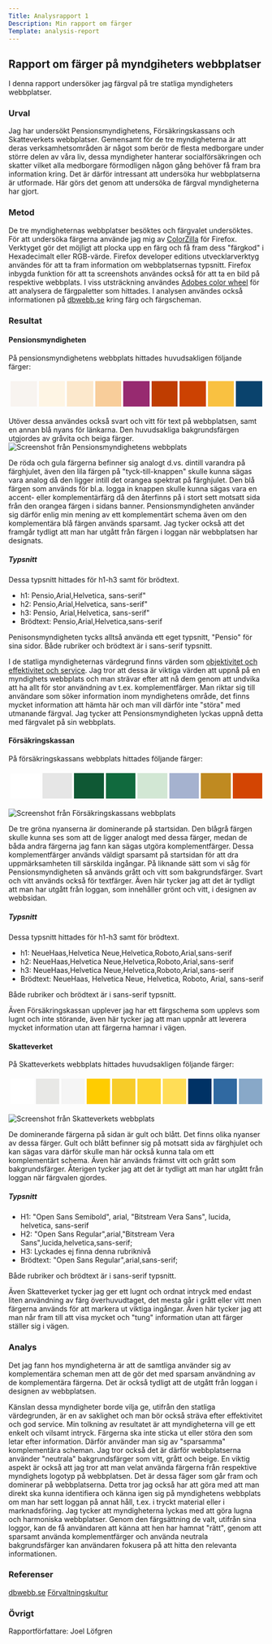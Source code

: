 ```yaml
---
Title: Analysrapport 1
Description: Min rapport om färger
Template: analysis-report
---
```


## Rapport om färger på myndgiheters webbplatser
I denna rapport undersöker jag färgval på tre statliga myndigheters webbplatser. 

### Urval
Jag har undersökt Pensionsmyndighetens, Försäkringskassans och Skatteverkets webbplatser. Gemensamt för de tre myndigheterna är att deras verksamhetsområden är något som berör de flesta medborgare under större delen av våra liv, dessa myndigheter hanterar socialförsäkringen och skatter vilket alla medborgare förmodligen någon gång behöver få fram bra information kring. Det är därför intressant att undersöka hur webbplatserna är utformade. Här görs det genom att undersöka de färgval myndigheterna har gjort.

### Metod
De tre myndigheternas webbplatser besöktes och färgvalet undersöktes. För att undersöka färgerna använde jag mig av [ColorZilla](https://www.colorzilla.com/) för Firefox. Verktyget gör det möjligt att plocka upp en färg och få fram dess "färgkod" i Hexadecimalt eller RGB-värde. Firefox developer editions utvecklarverktyg användes för att ta fram information om webbplatsernas typsnitt. Firefox inbygda funktion för att ta screenshots användes också för att ta en bild på respektive webbplats. I viss utsträckning användes [Adobes color wheel](https://color.adobe.com/sv/create/color-wheel) för att analysera de färgpaletter som hittades. I analysen användes också informationen på [dbwebb.se](https://dbwebb.se/guide/design-med-html5-och-css3/farg) kring färg och färgscheman.

### Resultat
#### Pensionsmyndigheten
På pensionsmyndighetens webbplats hittades huvudsakligen följande färger: 
    <table style="border-spacing: 4px; border-collapse: separate">
    <tr>
    <td style="height: 50px; width: 50px; background-color:#F8F4F0">
    <td style="height: 50px; width: 50px; background-color: #FEF5E4">
    <td style="height: 50px; width: 50px; background-color: #FCE8CC">
    <td style="height: 50px; width: 50px; background-color:#F8CD9A">
    <td style="height: 50px; width: 50px; background-color: #972A70">
    <td style="height: 50px; width: 50px; background-color: #BF3D01">
    <td style="height: 50px; width: 50px; background-color: #CC4202"> 
    <td style="height: 50px; width: 50px; background-color: #F9C141">
    <td style="height: 50px; width: 50px; background-color: #0A436D">
   </tr>
    </table>
Utöver dessa användes också svart och vitt för text på webbplatsen, samt en annan blå nyans för länkarna. Den huvudsakliga bakgrundsfärgen utgjordes av gråvita och beiga färger.

<img class="city-img" src= '../assets/img/pensionsmyndigheten.png' alt= "Screenshot från Pensionsmyndighetens webbplats">

De röda och gula färgerna befinner sig analogt d.vs. dintill varandra på färghjulet, även den lila färgen på "tyck-till-knappen" skulle kunna sägas vara analog då den ligger intill det orangea spektrat på färghjulet. Den blå färgen som används för bl.a. logga in knappen skulle kunna sägas vara en accent- eller komplementärfärg då den återfinns på i stort sett motsatt sida från den orangea färgen i sidans banner. Pensionsmyndigheten använder sig därför enlig min mening av ett komplementärt schema även om den komplementära blå färgen används sparsamt. Jag tycker också att det framgår tydligt att man har utgått från färgen i loggan när webbplatsen har designats. 

##### Typsnitt
Dessa typsnitt hittades för h1-h3 samt för brödtext.
- h1: Pensio,Arial,Helvetica, sans-serif"
- h2: Pensio,Arial,Helvetica, sans-serif"
- h3: Pensio, Arial,Helvetica, sans-serif"
- Brödtext: Pensio,Arial,Helvetica,sans-serif

Penisonsmyndigheten tycks alltså använda ett eget typsnitt, "Pensio" för sina sidor. Både rubriker och brödtext är i sans-serif typsnitt. 

I de statliga myndigheternas värdegrund finns värden som [objektivitet och effektivitet och service](https://www.forvaltningskultur.se/statliga-vardegrunden/). Jag tror att dessa är viktiga värden att uppnå på en myndighets webbplats och man strävar efter att nå dem genom att undvika att ha allt för stor användning av t.ex. komplementfärger. Man riktar sig till användare som söker information inom myndighetens område, det finns mycket information att hämta här och man vill därför inte "störa" med utmanande färgval. Jag tycker att Pensionsmyndigheten lyckas uppnå detta med färgvalet på sin webbplats. 


#### Försäkringskassan
På försäkringskassans webbplats hittades följande färger: 
    <table style="border-spacing: 4px; border-collapse: separate">
    <tr>
    <td style="height: 50px; width: 50px; background-color: #FFFFFF">
    <td style="height: 50px; width: 50px; background-color: #E6E6E6">
    <td style="height: 50px; width: 50px; background-color: #0F5834">
    <td style="height: 50px; width: 50px; background-color: #116A3E">
    <td style="height: 50px; width: 50px; background-color: #D2E7D4">
    <td style="height: 50px; width: 50px; background-color:#A5B2CF">
    <td style="height: 50px; width: 50px; background-color:#BF8A21">
    <td style="height: 50px; width: 50px; background-color: #D34503">
   </tr>
    </table>

<img class="city-img" src= '../assets/img/forsakringskassan.png' alt= "Screenshot från Försäkringskassans webbplats">

De tre gröna nyanserna är dominerande på startsidan. Den blågrå färgen skulle kunna ses som att de ligger analogt med dessa färger, medan de båda andra färgerna jag fann kan sägas utgöra komplementfärger. Dessa komplementfärger används väldigt sparsamt på startsidan för att dra uppmärksamheten till särskilda ingångar. På liknande sätt som vi såg för Pensionsmyndigheten så används grått och vitt som bakgrundsfärger. Svart och vitt används också för textfärger. Även här tycker jag att det är tydligt att man har utgått från loggan, som innehåller grönt och vitt, i designen av webbsidan.

##### Typsnitt
Dessa typsnitt hittades för h1-h3 samt för brödtext.
- h1: NeueHaas,Helvetica Neue,Helvetica,Roboto,Arial,sans-serif
- h2: NeueHaas,Helvetica Neue,Helvetica,Roboto,Arial,sans-serif
- h3: NeueHaas,Helvetica Neue,Helvetica,Roboto,Arial,sans-serif
- Brödtext:  NeueHaas, Helvetica Neue, Helvetica, Roboto, Arial, sans-serif

Både rubriker och brödtext är i sans-serif typsnitt. 

Även Försäkringskassan upplever jag har ett färgschema som upplevs som lugnt och inte störande, även här tycker jag att man uppnår att leverera mycket information utan att färgerna hamnar i vägen. 

#### Skatteverket
På Skatteverkets webbplats hittades huvudsakligen följande färger: 
    <table style="border-spacing: 4px; border-collapse: separate">
    <tr>
    <td style="height: 50px; width: 50px; background-color:  #FFFFFF">
    <td style="height: 50px; width: 50px; background-color:  #E8E8E6">
    <td style="height: 50px; width: 50px; background-color:  #F5F5F5">
    <td style="height: 50px; width: 50px; background-color: #FFCC00">
    <td style="height: 50px; width: 50px; background-color: #F7CC29">
    <td style="height: 50px; width: 50px; background-color: #FDD430"> 
    <td style="height: 50px; width: 50px; background-color:#FFDD57">
    <td style="height: 50px; width: 50px; background-color:#003265">
    <td style="height: 50px; width: 50px; background-color: #3069A1">
    <td style="height: 50px; width: 50px; background-color: #88A8C8">
   </tr>
    </table>

<img class="city-img" src= '../assets/img/skatteverket.png' alt= "Screenshot från Skatteverkets webbplats">

De dominerande färgerna på sidan är gult och blått. Det finns olika nyanser av dessa färger. Gult och blått befinner sig  på motsatt sida av färghjulet och kan sägas vara därför skulle man här också kunna tala om ett komplementärt schema. Även här används främst vitt och grått som bakgrundsfärger. Återigen tycker jag att det är tydligt att man har utgått från loggan när färgvalen gjordes. 

##### Typsnitt
- H1: "Open Sans Semibold", arial, "Bitstream Vera  Sans", lucida, helvetica, sans-serif
- H2: "Open Sans Regular",arial,"Bitstream Vera Sans",lucida,helvetica,sans-serif;
- H3: Lyckades ej finna denna rubriknivå
- Brödtext:  "Open Sans Regular",arial,sans-serif;

Både rubriker och brödtext är i sans-serif typsnitt.

Även Skatteverket tycker jag ger ett lugnt och ordnat intryck med endast liten användning av färg överhuvudtaget, det mesta går i grått eller vitt men färgerna används för att markera ut viktiga ingångar. Även här tycker jag att man når fram till att visa mycket och "tung" information utan att färger ställer sig i vägen.

<!-- Dokumentera dina resultat från din studie. Berätta vad du kom fram till, vilka resultat du hittade och observerade.
 -->
### Analys
Det jag fann hos myndigheterna är att de samtliga använder sig av komplementära scheman men att de gör det med sparsam användning av de komplementära färgerna. Det är också tydligt att de utgått från loggan i designen av webbplatsen. 

Känslan dessa myndigheter borde vilja ge, utifrån den statliga värdegrunden, är en av saklighet och man bör också sträva efter effektivitet och god service. Min tolkning av resultatet är att myndigheterna vill ge ett enkelt och vilsamt intryck. Färgerna ska inte sticka ut eller störa den som letar efter information. Därför använder man sig av "sparsamma" komplementära scheman. Jag tror också det är därför webbplatserna använder "neutrala" bakgrundsfärger som vitt, grått och beige. En viktig aspekt är också att jag tror att man velat använda färgerna från respektive myndighets logotyp på webbplatsen. Det är dessa fäger som går fram och dominerar på webbplatserna. Detta tror jag också har att göra med att man direkt ska kunna identifiera och känna igen sig på myndighetens webbplats om man har sett loggan på annat håll, t.ex. i tryckt material eller i marknadsföring. Jag tycker att myndigheterna lyckas med att göra lugna och harmoniska webbplatser. Genom den färgsättning de valt, utifrån sina loggor, kan de få användaren att känna att hen har hamnat "rätt", genom att sparsamt använda komplementfärger och använda neutrala bakgrundsfärger kan användaren fokusera på att hitta den relevanta informationen. 

### Referenser
[dbwebb.se](dbwebb.se)
[Förvaltningskultur](https://www.forvaltningskultur.se)


### Övrigt
Rapportförfattare: Joel Löfgren

